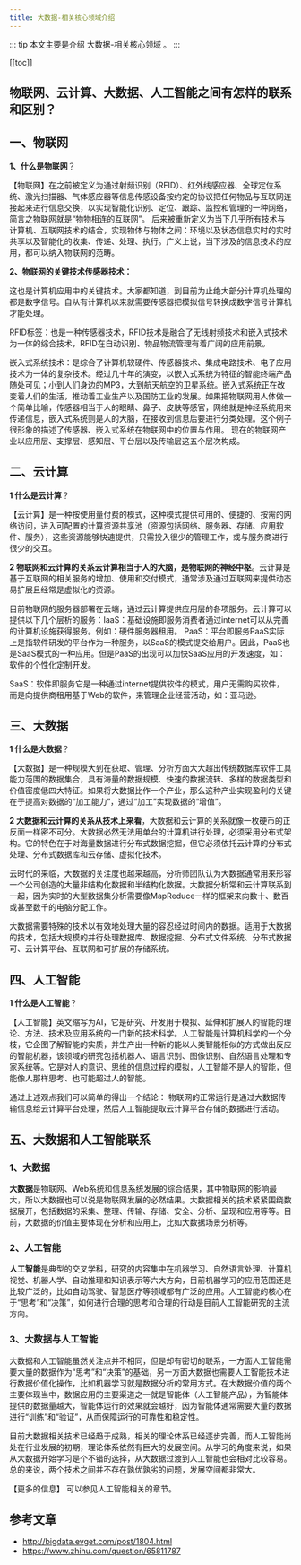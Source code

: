 ```yaml
---
title: 大数据-相关核心领域介绍
---
```


::: tip
本文主要是介绍 大数据-相关核心领域 。
:::

[[toc]]

## 物联网、云计算、大数据、人工智能之间有怎样的联系和区别？

## 一、物联网

**1、什么是物联网**？

【物联网】在之前被定义为通过射频识别（RFID）、红外线感应器、全球定位系统、激光扫描器、气体感应器等信息传感设备按约定的协议把任何物品与互联网连接起来进行信息交换，以实现智能化识别、定位、跟踪、监控和管理的一种网络，简言之物联网就是“物物相连的互联网”。
后来被重新定义为当下几乎所有技术与计算机、互联网技术的结合，实现物体与物体之间：环境以及状态信息实时的实时共享以及智能化的收集、传递、处理、执行。广义上说，当下涉及的信息技术的应用，都可以纳入物联网的范畴。

**2、物联网的关键技术传感器技术：**

这也是计算机应用中的关键技术。大家都知道，到目前为止绝大部分计算机处理的都是数字信号。自从有计算机以来就需要传感器把模拟信号转换成数字信号计算机才能处理。

RFID标签：也是一种传感器技术，RFID技术是融合了无线射频技术和嵌入式技术为一体的综合技术，RFID在自动识别、物品物流管理有着广阔的应用前景。

嵌入式系统技术：是综合了计算机软硬件、传感器技术、集成电路技术、电子应用技术为一体的复杂技术。经过几十年的演变，以嵌入式系统为特征的智能终端产品随处可见；小到人们身边的MP3，大到航天航空的卫星系统。嵌入式系统正在改变着人们的生活，推动着工业生产以及国防工业的发展。如果把物联网用人体做一个简单比喻，传感器相当于人的眼睛、鼻子、皮肤等感官，网络就是神经系统用来传递信息，嵌入式系统则是人的大脑，在接收到信息后要进行分类处理。这个例子很形象的描述了传感器、嵌入式系统在物联网中的位置与作用。
现在的物联网产业以应用层、支撑层、感知层、平台层以及传输层这五个层次构成。

## 二、云计算

**1 什么是云计算**？

【云计算】是一种按使用量付费的模式，这种模式提供可用的、便捷的、按需的网络访问，进入可配置的计算资源共享池（资源包括网络、服务器、存储、应用软件、服务），这些资源能够快速提供，只需投入很少的管理工作，或与服务商进行很少的交互。

**2 物联网和云计算的关系云计算相当于人的大脑，是物联网的神经中枢**。云计算是基于互联网的相关服务的增加、使用和交付模式，通常涉及通过互联网来提供动态易扩展且经常是虚拟化的资源。

目前物联网的服务器部署在云端，通过云计算提供应用层的各项服务。云计算可以提供以下几个层析的服务：IaaS：基础设施即服务消费者通过internet可以从完善的计算机设施获得服务。例如：硬件服务器租用。
PaaS：平台即服务PaaS实际上是指软件研发的平台作为一种服务，以SaaS的模式提交给用户。因此，PaaS也是SaaS模式的一种应用。但是PaaS的出现可以加快SaaS应用的开发速度，如：软件的个性化定制开发。

SaaS：软件即服务它是一种通过internet提供软件的模式，用户无需购买软件，而是向提供商租用基于Web的软件，来管理企业经营活动，如：亚马逊。

## 三、大数据

**1 什么是大数据**？

【大数据】是一种规模大到在获取、管理、分析方面大大超出传统数据库软件工具能力范围的数据集合，具有海量的数据规模、快速的数据流转、多样的数据类型和价值密度低四大特征。如果将大数据比作一个产业，那么这种产业实现盈利的关键在于提高对数据的“加工能力”，通过“加工”实现数据的“增值”。

**2 大数据和云计算的关系从技术上来看**，大数据和云计算的关系就像一枚硬币的正反面一样密不可分。大数据必然无法用单台的计算机进行处理，必须采用分布式架构。它的特色在于对海量数据进行分布式数据挖掘，但它必须依托云计算的分布式处理、分布式数据库和云存储、虚拟化技术。

云时代的来临，大数据的关注度也越来越高，分析师团队认为大数据通常用来形容一个公司创造的大量非结构化数据和半结构化数据。大数据分析常和云计算联系到一起，因为实时的大型数据集分析需要像MapReduce一样的框架来向数十、数百或甚至数千的电脑分配工作。

大数据需要特殊的技术以有效地处理大量的容忍经过时间内的数据。适用于大数据的技术，包括大规模的并行处理数据库、数据挖掘、分布式文件系统、分布式数据可、云计算平台、互联网和可扩展的存储系统。

## 四、人工智能

**1 什么是人工智能**？

【人工智能】英文缩写为AI，它是研究、开发用于模拟、延伸和扩展人的智能的理论、方法、技术及应用系统的一门新的技术科学。人工智能是计算机科学的一个分枝，它企图了解智能的实质，并生产出一种新的能以人类智能相似的方式做出反应的智能机器，该领域的研究包括机器人、语言识别、图像识别、自然语言处理和专家系统等。它是对人的意识、思维的信息过程的模拟，人工智能不是人的智能，但能像人那样思考、也可能超过人的智能。

通过上述观点我们可以简单的得出一个结论： 物联网的正常运行是通过大数据传输信息给云计算平台处理，然后人工智能提取云计算平台存储的数据进行活动。

## 五、大数据和人工智能联系

### 1、大数据

**大数据**是物联网、Web系统和信息系统发展的综合结果，其中物联网的影响最大，所以大数据也可以说是物联网发展的必然结果。大数据相关的技术紧紧围绕数据展开，包括数据的采集、整理、传输、存储、安全、分析、呈现和应用等等。目前，大数据的价值主要体现在分析和应用上，比如大数据场景分析等。

### 2、人工智能

**人工智能**是典型的交叉学科，研究的内容集中在机器学习、自然语言处理、计算机视觉、机器人学、自动推理和知识表示等六大方向，目前机器学习的应用范围还是比较广泛的，比如自动驾驶、智慧医疗等领域都有广泛的应用。人工智能的核心在于“思考”和“决策”，如何进行合理的思考和合理的行动是目前人工智能研究的主流方向。

### 3、大数据与人工智能

大数据和人工智能虽然关注点并不相同，但是却有密切的联系，一方面人工智能需要大量的数据作为“思考”和“决策”的基础，另一方面大数据也需要人工智能技术进行数据价值化操作，比如机器学习就是数据分析的常用方式。在大数据价值的两个主要体现当中，数据应用的主要渠道之一就是智能体（人工智能产品），为智能体提供的数据量越大，智能体运行的效果就会越好，因为智能体通常需要大量的数据进行“训练”和“验证”，从而保障运行的可靠性和稳定性。

目前大数据相关技术已经趋于成熟，相关的理论体系已经逐步完善，而人工智能尚处在行业发展的初期，理论体系依然有巨大的发展空间。从学习的角度来说，如果从大数据开始学习是个不错的选择，从大数据过渡到人工智能也会相对比较容易。总的来说，两个技术之间并不存在孰优孰劣的问题，发展空间都非常大。

【更多的信息】 可以参见人工智能相关的章节。


## 参考文章
* http://bigdata.evget.com/post/1804.html
* https://www.zhihu.com/question/65811787